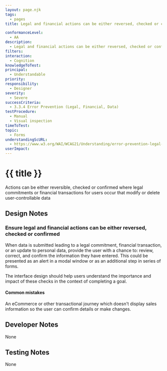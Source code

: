 ```yaml
---
layout: page.njk
tags:
  - pages
title: Legal and financial actions can be either reversed, checked or confirmed

conformanceLevel:
  - AA
description:
  - Legal and financial actions can be either reversed, checked or confirmed
filters:
interaction:
  - Cognition
knowledgeToTest:
principal:
  - Understandable
priority:
responsibility:
  - Designer
severity:
  - Severe
successCriteria:
  - 3.3.4 Error Prevention (Legal, Financial, Data)
testProcedure:
  - Manual
  - Visual inspection
timeToTest:
topic:
  - Forms
understandingScURL:
  - https://www.w3.org/WAI/WCAG21/Understanding/error-prevention-legal-financial-data.html
userImpact:
---
```


# {{ title }}

Actions can be either reversible, checked or confirmed where legal commitments or financial transactions for users occur that modify or delete user-controllable data

## Design Notes

### Ensure legal and financial actions can be either reversed, checked or confirmed

When data is submitted leading to a legal commitment, financial transaction, or an update to personal data, provide the user with a chance to: review, correct, and confirm the information they have entered. This could be presented as an alert in a modal window or as an additional step in series of forms.

The interface design should help users understand the importance and impact of these checks in the context of completing a goal.

#### Common mistakes

An eCommerce or other transactional journey which doesn't display sales information so the user can confirm details or make changes.

## Developer Notes

None

## Testing Notes

None
